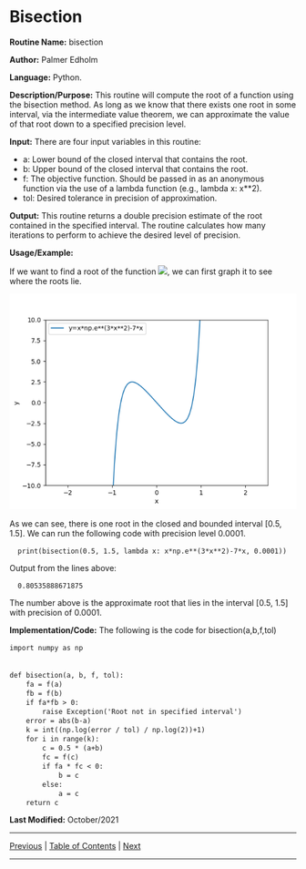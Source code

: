 # Bisection

**Routine Name:** bisection

**Author:** Palmer Edholm

**Language:** Python.

**Description/Purpose:** This routine will compute the root of a function using the bisection method. As long as we know that there exists one root in some interval, via the intermediate value theorem, we can approximate the value of that root down to a specified precision level.

**Input:** There are four input variables in this routine:

* a: Lower bound of the closed interval that contains the root.
* b: Upper bound of the closed interval that contains the root.
* f: The objective function. Should be passed in as an anonymous function via the use of a lambda function (e.g., lambda x: x**2).
* tol: Desired tolerance in precision of approximation.

**Output:** This routine returns a double precision estimate of the root contained in the specified interval. The routine calculates how many iterations to perform to achieve the desired level of precision.

**Usage/Example:**

If we want to find a root of the function <img src="https://render.githubusercontent.com/render/math?math=xe^{3x^2}-7x">, we can first graph it to see where the roots lie.

![alt text](sheet4_3.png)

As we can see, there is one root in the closed and bounded interval [0.5, 1.5]. We can run the following code with precision level 0.0001.

      print(bisection(0.5, 1.5, lambda x: x*np.e**(3*x**2)-7*x, 0.0001))

Output from the lines above:

      0.80535888671875

The number above is the approximate root that lies in the interval [0.5, 1.5] with precision of 0.0001.

**Implementation/Code:** The following is the code for bisection(a,b,f,tol)
```
import numpy as np


def bisection(a, b, f, tol):
    fa = f(a)
    fb = f(b)
    if fa*fb > 0:
        raise Exception('Root not in specified interval')
    error = abs(b-a)
    k = int((np.log(error / tol) / np.log(2))+1)
    for i in range(k):
        c = 0.5 * (a+b)
        fc = f(c)
        if fa * fc < 0:
            b = c
        else:
            a = c
    return c
```
**Last Modified:** October/2021

<hr>

[Previous](fxd_pt_iter.md)
| [Table of Contents](toc/manual_toc.md)
| [Next]()

<hr>
